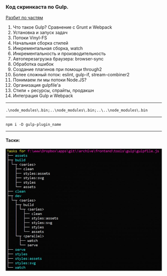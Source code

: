 ### Код скринкаста по Gulp.

[Разбит по частям](./sources)

1. Что такое Gulp? Сравнение с Grunt и Webpack
2. Установка и запуск задач
3. Потоки Vinyl-FS
4. Начальная сборка стилей
5. Инкрементальная сборка, watch
6. Инкрементальность и производительность
7. Автоперезагрузка браузера: browser-sync
8. Обработка ошибок
9. Создание плагинов при помощи through2
10. Более сложный поток: eslint, gulp-if, stream-combiner2
11. Понимаем ли мы потоки Node.JS?
12. Организация gulpfile'а
13. Стили + ресурсы, спрайты, продакшн
14. Интеграция Gulp и Webpack


---

`.\node_modules\.bin;..\node_modules\.bin;..\..\node_modules\.bin`

---

`npm i -D gulp-plugin_name`

---


#### Таски:


![gulp-tasks](./tasks-gulp.jpg)






